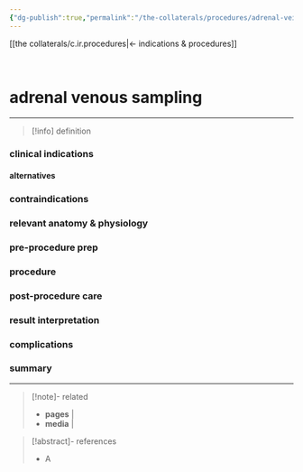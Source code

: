 ```yaml
---
{"dg-publish":true,"permalink":"/the-collaterals/procedures/adrenal-vein-sampling/"}
---
```



[[the collaterals/c.ir.procedures\|← indications & procedures]]

<br>

# adrenal venous sampling
---

> [!info] definition
> 



### clinical indications



#### alternatives


### contraindications


### relevant anatomy & physiology


### pre-procedure prep


### procedure


### post-procedure care


### result interpretation


### complications


### summary


---


> [!note]- related
> - **pages** | 
> - **media** | 

> [!abstract]- references
> - A


